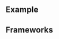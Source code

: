 ## Example

<ThemeSwitcher />
<slider-beta-example />

## Frameworks
<div>
<DynamicCodeTabs />
</div>